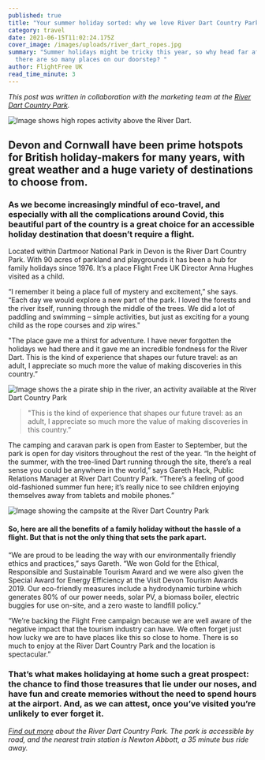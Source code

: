 ```yaml
---
published: true
title: "Your summer holiday sorted: why we love River Dart Country Park"
category: travel
date: 2021-06-15T11:02:24.175Z
cover_image: /images/uploads/river_dart_ropes.jpg
summary: "Summer holidays might be tricky this year, so why head far afield when
  there are so many places on our doorstep? "
author: FlightFree UK
read_time_minute: 3
---
```

*This post was written in collaboration with the marketing team at the [River Dart Country Park](https://riverdart.co.uk/).* 

![Image shows high ropes activity above the River Dart.](/images/uploads/river_dart_ropes.jpg)

## Devon and Cornwall have been prime hotspots for British holiday-makers for many years, with great weather and a huge variety of destinations to choose from.

### As we become increasingly mindful of eco-travel, and especially with all the complications around Covid, this beautiful part of the country is a great choice for an accessible holiday destination that doesn’t require a flight.

Located within Dartmoor National Park in Devon is the River Dart Country Park. With 90 acres of parkland and playgrounds it has been a hub for family holidays since 1976. It’s a place Flight Free UK Director Anna Hughes visited as a child.

“I remember it being a place full of mystery and excitement,” she says. “Each day we would explore a new part of the park. I loved the forests and the river itself, running through the middle of the trees. We did a lot of paddling and swimming – simple activities, but just as exciting for a young child as the rope courses and zip wires." 

"The place gave me a thirst for adventure. I have never forgotten the holidays we had there and it gave me an incredible fondness for the River Dart. This is the kind of experience that shapes our future travel: as an adult, I appreciate so much more the value of making discoveries in this country.”

![Image shows the a pirate ship in the river, an activity available at the River Dart Country Park](/images/uploads/river_dart_pirate_ship.jpg "The River Dart Country Park pirate ship lake")

> "This is the kind of experience that shapes our future travel: as an adult, I appreciate so much more the value of making discoveries in this country.”

The camping and caravan park is open from Easter to September, but the park is open for day visitors throughout the rest of the year. “In the height of the summer, with the tree-lined Dart running through the site, there’s a real sense you could be anywhere in the world,” says Gareth Hack, Public Relations Manager at River Dart Country Park. “There’s a feeling of good old-fashioned summer fun here; it’s really nice to see children enjoying themselves away from tablets and mobile phones.”

![Image showing the campsite at the River Dart Country Park](/images/uploads/river_dart_campsite.jpg "River Dart Country Park campsite")

#### So, here are all the benefits of a family holiday without the hassle of a flight. But that is not the only thing that sets the park apart.

“We are proud to be leading the way with our environmentally friendly ethics and practices,” says Gareth. “We won Gold for the Ethical, Responsible and Sustainable Tourism Award and we were also given the Special Award for Energy Efficiency at the Visit Devon Tourism Awards 2019. Our eco-friendly measures include a hydrodynamic turbine which generates 80% of our power needs, solar PV, a biomass boiler, electric buggies for use on-site, and a zero waste to landfill policy.” 

“We’re backing the Flight Free campaign because we are well aware of the negative impact that the tourism industry can have. We often forget just how lucky we are to have places like this so close to home. There is so much to enjoy at the River Dart Country Park and the location is spectacular.”

### That’s what makes holidaying at home such a great prospect: the chance to find those treasures that lie under our noses, and have fun and create memories without the need to spend hours at the airport. And, as we can attest, once you’ve visited you’re unlikely to ever forget it.

*[Find out more](https://riverdart.co.uk) about the River Dart Country Park.
The park is accessible by road, and the nearest train station is Newton Abbott, a 35 minute bus ride away.*
